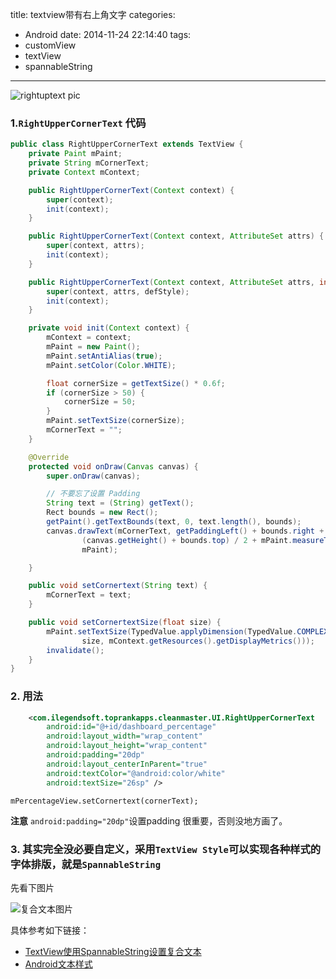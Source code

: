 title: textview带有右上角文字
categories:
  - Android
date: 2014-11-24 22:14:40
tags:
  - customView
  - textView
  - spannableString

---

![rightuptext pic](http://img.my.csdn.net/uploads/201411/25/1416884514_7020.png)

### 1.`RightUpperCornerText` 代码
```java
public class RightUpperCornerText extends TextView {
    private Paint mPaint;
    private String mCornerText;
    private Context mContext;

    public RightUpperCornerText(Context context) {
        super(context);
        init(context);
    }

    public RightUpperCornerText(Context context, AttributeSet attrs) {
        super(context, attrs);
        init(context);
    }

    public RightUpperCornerText(Context context, AttributeSet attrs, int defStyle) {
        super(context, attrs, defStyle);
        init(context);
    }

    private void init(Context context) {
        mContext = context;
        mPaint = new Paint();
        mPaint.setAntiAlias(true);
        mPaint.setColor(Color.WHITE);

        float cornerSize = getTextSize() * 0.6f;
        if (cornerSize > 50) {
            cornerSize = 50;
        }
        mPaint.setTextSize(cornerSize);
        mCornerText = "";
    }

    @Override
    protected void onDraw(Canvas canvas) {
        super.onDraw(canvas);

        // 不要忘了设置 Padding
        String text = (String) getText();
        Rect bounds = new Rect();
        getPaint().getTextBounds(text, 0, text.length(), bounds);
        canvas.drawText(mCornerText, getPaddingLeft() + bounds.right + bounds.left,
                (canvas.getHeight() + bounds.top) / 2 + mPaint.measureText(mCornerText),
                mPaint);

    }

    public void setCornertext(String text) {
        mCornerText = text;
    }

    public void setCornertextSize(float size) {
        mPaint.setTextSize(TypedValue.applyDimension(TypedValue.COMPLEX_UNIT_DIP,
                size, mContext.getResources().getDisplayMetrics()));
        invalidate();
    }
}
```

### 2. 用法
```xml
    <com.ilegendsoft.toprankapps.cleanmaster.UI.RightUpperCornerText
        android:id="@+id/dashboard_percentage"
        android:layout_width="wrap_content"
        android:layout_height="wrap_content"
        android:padding="20dp"
        android:layout_centerInParent="true"
        android:textColor="@android:color/white"
        android:textSize="26sp" />
```

`mPercentageView.setCornertext(cornerText);`

**注意** `android:padding="20dp"`设置padding 很重要，否则没地方画了。

### 3. 其实完全没必要自定义，采用`TextView Style`可以实现各种样式的字体排版，就是`SpannableString`

先看下图片

![复合文本图片](http://orgcent.com/wp-content/uploads/2012/04/textview_spannablestring.jpg)


具体参考如下链接：

* [TextView使用SpannableString设置复合文本](http://orgcent.com/android-textview-spannablestring-span/)
* [Android文本样式](http://blog.csdn.net/lixin84915/article/details/8110667)




